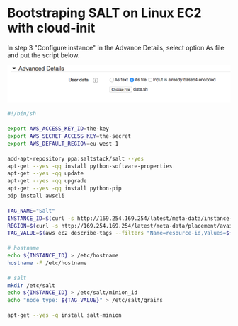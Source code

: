 Bootstraping SALT on Linux EC2 with cloud-init
==============================================

In step 3 "Configure instance" in the Advance Details, select option As file and
put the script below.

![User data](user_data.png)

```sh
#!/bin/sh

export AWS_ACCESS_KEY_ID=the-key
export AWS_SECRET_ACCESS_KEY=the-secret
export AWS_DEFAULT_REGION=eu-west-1

add-apt-repository ppa:saltstack/salt --yes
apt-get --yes -qq install python-software-properties
apt-get --yes -qq update
apt-get --yes -qq upgrade
apt-get --yes -qq install python-pip
pip install awscli

TAG_NAME="Salt"
INSTANCE_ID=$(curl -s http://169.254.169.254/latest/meta-data/instance-id)
REGION=$(curl -s http://169.254.169.254/latest/meta-data/placement/availability-zone | sed 's/.$//')
TAG_VALUE=$(aws ec2 describe-tags --filters "Name=resource-id,Values=${INSTANCE_ID}" "Name=key,Values=$TAG_NAME" --region ${REGION} --output=text | cut -f5)

# hostname
echo ${INSTANCE_ID} > /etc/hostname
hostname -F /etc/hostname

# salt
mkdir /etc/salt
echo ${INSTANCE_ID} > /etc/salt/minion_id
echo "node_type: ${TAG_VALUE}" > /etc/salt/grains

apt-get --yes -q install salt-minion
```
